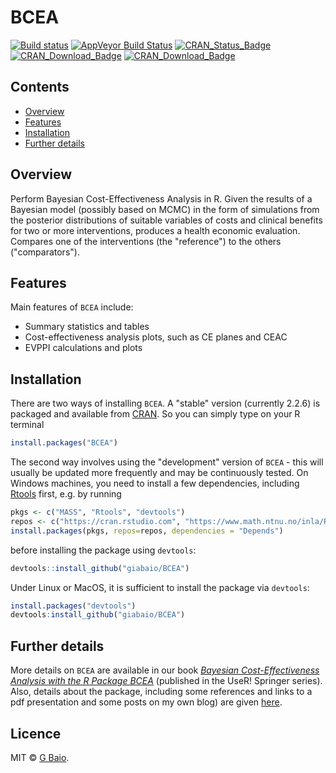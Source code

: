 # BCEA

<!-- badges: start -->

[![Build status](https://img.shields.io/travis/giabaio/BCEA/master.svg?maxAge=0)](https://travis-ci.org/giabaio/BCEA) [![AppVeyor Build Status](https://img.shields.io/appveyor/ci/giabaio/BCEA/master.svg)](https://ci.appveyor.com/project/giabaio/BCEA) [![CRAN_Status_Badge](http://www.r-pkg.org/badges/version/BCEA)](https://cran.r-project.org/package=BCEA) [![CRAN_Download_Badge](http://cranlogs.r-pkg.org/badges/BCEA)](https://cran.r-project.org/package=BCEA) [![CRAN_Download_Badge](http://cranlogs.r-pkg.org/badges/grand-total/BCEA?color=orange)](	)
<!-- badges: end -->

## Contents

- [Overview](#introduction)
- [Features](#features)
- [Installation](#installation)
- [Further details](#further-details)

## Overview

Perform Bayesian Cost-Effectiveness Analysis in R.
Given the results of a Bayesian model (possibly based on MCMC) in the form of simulations from the posterior distributions of suitable variables of costs and clinical benefits for two or more interventions, produces a health economic evaluation. Compares one of the interventions (the "reference") to the others ("comparators").

## Features

Main features of `BCEA` include:

* Summary statistics and tables
* Cost-effectiveness analysis plots, such as CE planes and CEAC
* EVPPI calculations and plots

## Installation
There are two ways of installing `BCEA`. A "stable" version (currently 2.2.6) is packaged and available from [CRAN](https://cran.r-project.org/index.html). So you can simply type on your R terminal

```r
install.packages("BCEA")
```
The second way involves using the "development" version of `BCEA` - this will usually be updated more frequently and may be continuously tested. On Windows machines, you need to install a few dependencies, including [Rtools](https://cran.r-project.org/bin/windows/Rtools/) first, e.g. by running

```r
pkgs <- c("MASS", "Rtools", "devtools")
repos <- c("https://cran.rstudio.com", "https://www.math.ntnu.no/inla/R/stable") 
install.packages(pkgs, repos=repos, dependencies = "Depends")
```
before installing the package using `devtools`:

```r
devtools::install_github("giabaio/BCEA")
```
Under Linux or MacOS, it is sufficient to install the package via `devtools`:

```r
install.packages("devtools")
devtools:install_github("giabaio/BCEA")
```

## Further details
More details on `BCEA` are available in our book [_Bayesian Cost-Effectiveness Analysis with the R Package BCEA_](http://www.statistica.it/gianluca/book/bcea/) (published in the UseR! Springer series). Also, details about the package, including some references and links to a pdf presentation and some posts on my own blog) are given [here](http://www.statistica.it/gianluca/software/bcea/).

## Licence

MIT © [G Baio](https://github.com/giabaio).
